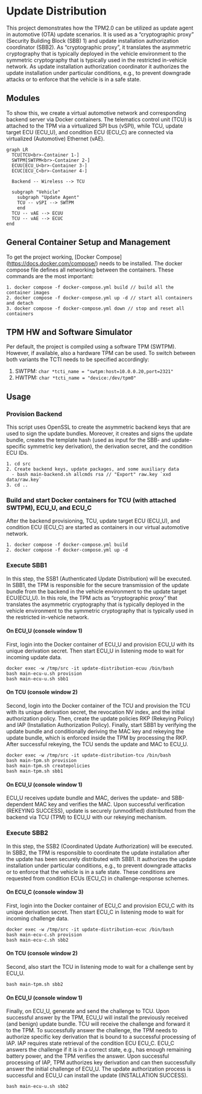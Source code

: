# Update Distribution

This project demonstrates how the TPM2.0 can be utilized as update agent in
automotive (OTA) update scenarios. It is used as a “cryptographic proxy”
(Security Building Block (SBB) 1) and update installation authorization
coordinator (SBB2). As “cryptographic proxy”, it translates the asymmetric
cryptography that is typically deployed in the vehicle environment to the
symmetric cryptography that is typically used in the restricted in-vehicle
network. As update installation authorization coordinator it authorizes the
update installation under particular conditions, e.g., to prevent downgrade
attacks or to enforce that the vehicle is in a safe state.

## Modules

To show this, we create a virtual automotive network and corresponding backend
server via Docker containers. The telematics control unit (TCU) is attached to
the TPM via a virtualized SPI bus (vSPI), while TCU, update target ECU
(ECU_U), and condition ECU (ECU_C) are connected via virtualized
(Automotive) Ethernet (vAE).

```mermaid
graph LR
  TCU[TCU<br>-Container 1-]
  SWTPM[SWTPM<br>-Container 2-]
  ECUU[ECU_U<br>-Container 3-]
  ECUC[ECU_C<br>-Container 4-]

  Backend -- Wireless --> TCU

  subgraph "Vehicle"
    subgraph "Update Agent"
    TCU -- vSPI --> SWTPM
    end
  TCU -- vAE --> ECUU
  TCU -- vAE --> ECUC
end
```

## General Container Setup and Management

To get the project working, [Docker Compose]
(https://docs.docker.com/compose/) needs to be installed. The docker compose
file defines all networking between the containers. These commands are the most
important:

```
1. docker compose -f docker-compose.yml build // build all the container images
2. docker compose -f docker-compose.yml up -d // start all containers and detach
3. docker compose -f docker-compose.yml down // stop and reset all containers
```

## TPM HW and Software Simulator

Per default, the project is compiled using a software TPM (SWTPM). However, if
available, also a hardware TPM can be used. To switch between both variants the
TCTI needs to be specified accordingly:

1. SWTPM: `char *tcti_name = "swtpm:host=10.0.0.20,port=2321"`
2. HWTPM: `char *tcti_name = "device:/dev/tpm0"`

## Usage

### Provision Backend

This script uses OpenSSL to create the asymmetric backend keys that are used to
sign the update bundles. Moreover, it creates and signs the update bundle,
creates the template hash (used as input for the SBB- and update-specific
symmetric key derivation), the derivation secret, and the condition ECU IDs. 

```
1. cd src
2. Create backend keys, update packages, and some auxiliary data
  - bash main-backend.sh allcmds rsa // "Export" raw.key `xxd data/raw.key`
3. cd ..
```

### Build and start Docker containers for TCU (with attached SWTPM), ECU_U, and ECU_C

After the backend provisioning, TCU, update target ECU (ECU_U), and condition
ECU (ECU_C) are started as containers in our virtual automotive network.

```
1. docker compose -f docker-compose.yml build
2. docker compose -f docker-compose.yml up -d
```

### Execute SBB1

In this step, the SSB1 (Authenticated Update Distribution) will be executed. In
SBB1, the TPM is responsible for the secure transmission of the update bundle
from the backend in the vehicle environment to the update target ECU(ECU_U). In
this role, the TPM acts as “cryptographic proxy” that translates the asymmetric
cryptography that is typically deployed in the vehicle environment to the
symmetric cryptography that is typically used in the restricted in-vehicle
network.

#### On ECU_U (console window 1)

First, login into the Docker container of ECU_U and provision ECU_U with its
unique derivation secret. Then start ECU_U in listening mode to wait for
incoming update data.

```
docker exec -w /tmp/src -it update-distribution-ecuu /bin/bash
bash main-ecu-u.sh provision
bash main-ecu-u.sh sbb1
```

#### On TCU (console window 2)

Second, login into the Docker container of the TCU and provision the TCU with
its unique derivation secret, the revocation NV index, and the initial
authorization policy. Then, create the update policies RKP (Rekeying Policy)
and IAP (Installation Authorization Policy). Finally, start SBB1 by verifying
the update bundle and conditionally deriving the MAC key and rekeying the
update bundle, which is enforced inside the TPM by processing the RKP. After
successful rekeying, the TCU sends the update and MAC to ECU_U. 

```
docker exec -w /tmp/src -it update-distribution-tcu /bin/bash
bash main-tpm.sh provision
bash main-tpm.sh createpolicies
bash main-tpm.sh sbb1
```

#### On ECU_U (console window 1) 

ECU_U receives update bundle and MAC, derives the update- and SBB-dependent MAC
key and verifies the MAC. Upon successful verification (REKEYING SUCCESS),
update is securely (unmodified) distributed from the backend via TCU (TPM) to
ECU_U with our rekeying mechanism.

### Execute SBB2

In this step, the SSB2 (Coordinated Update Authorization) will be executed. In
SBB2, the TPM is responsible to coordinate the update installation after the
update has been securely distributed with SBB1. It authorizes the update
installation under particular conditions, e.g., to prevent downgrade attacks or
to enforce that the vehicle is in a safe state. These conditions are requested
from condition ECUs (ECU_C) in challenge-response schemes.


#### On ECU_C (console window 3)

First, login into the Docker container of ECU_C and provision ECU_C with its
unique derivation secret. Then start ECU_C in listening mode to wait for
incoming challenge data.

```
docker exec -w /tmp/src -it update-distribution-ecuc /bin/bash
bash main-ecu-c.sh provision
bash main-ecu-c.sh sbb2
```

#### On TCU (console window 2)

Second, also start the TCU in listening mode to wait for a challenge sent by
ECU_U.

```
bash main-tpm.sh sbb2
```

#### On ECU_U (console window 1)

Finally, on ECU_U, generate and send the challenge to TCU. Upon successful
answer by the TPM, ECU_U will install the previously received (and benign)
update bundle. TCU will receive the challenge and forward it to the TPM. To
successfully answer the challenge, the TPM needs to authorize specific key
derivation that is bound to a successful processing of IAP. IAP requires state
retrieval of the condition ECU ECU_C. ECU_C answers the challenge if it is in a
correct state, e.g., has enough remaining battery power, and the TPM verifies
the answer. Upon successful processing of IAP, TPM authorizes key derivation
and can then successfully answer the initial challenge of ECU_U. The update
authorization process is successful and ECU_U can install the update
(INSTALLATION SUCCESS).

```
bash main-ecu-u.sh sbb2
```
